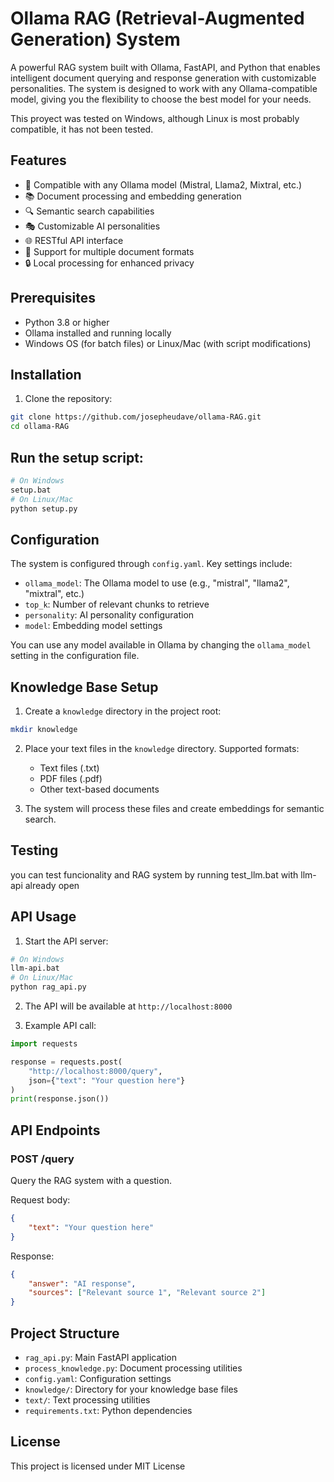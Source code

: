 # Ollama RAG (Retrieval-Augmented Generation) System

A powerful RAG system built with Ollama, FastAPI, and Python that enables intelligent document querying and response generation with customizable personalities. The system is designed to work with any Ollama-compatible model, giving you the flexibility to choose the best model for your needs.

This proyect was tested on Windows, although Linux is most probably compatible, it has not been tested.


## Features

- 🤖 Compatible with any Ollama model (Mistral, Llama2, Mixtral, etc.)
- 📚 Document processing and embedding generation
- 🔍 Semantic search capabilities
- 🎭 Customizable AI personalities
- 🌐 RESTful API interface
- 📝 Support for multiple document formats
- 🔒 Local processing for enhanced privacy

## Prerequisites

- Python 3.8 or higher
- Ollama installed and running locally
- Windows OS (for batch files) or Linux/Mac (with script modifications)

## Installation

1. Clone the repository:
```bash
git clone https://github.com/josepheudave/ollama-RAG.git
cd ollama-RAG
```

## Run the setup script:
```bash
# On Windows
setup.bat
# On Linux/Mac
python setup.py
```

## Configuration

The system is configured through `config.yaml`. Key settings include:

- `ollama_model`: The Ollama model to use (e.g., "mistral", "llama2", "mixtral", etc.)
- `top_k`: Number of relevant chunks to retrieve
- `personality`: AI personality configuration
- `model`: Embedding model settings

You can use any model available in Ollama by changing the `ollama_model` setting in the configuration file.

## Knowledge Base Setup

1. Create a `knowledge` directory in the project root:
```bash
mkdir knowledge
```

2. Place your text files in the `knowledge` directory. Supported formats:
   - Text files (.txt)
   - PDF files (.pdf)
   - Other text-based documents

3. The system will process these files and create embeddings for semantic search.

## Testing

you can test funcionality and RAG system by running test_llm.bat with llm-api already open 

## API Usage

1. Start the API server:
```bash
# On Windows
llm-api.bat
# On Linux/Mac
python rag_api.py
```

2. The API will be available at `http://localhost:8000`

3. Example API call:
```python
import requests

response = requests.post(
    "http://localhost:8000/query",
    json={"text": "Your question here"}
)
print(response.json())
```

## API Endpoints

### POST /query
Query the RAG system with a question.

Request body:
```json
{
    "text": "Your question here"
}
```

Response:
```json
{
    "answer": "AI response",
    "sources": ["Relevant source 1", "Relevant source 2"]
}
```

## Project Structure

- `rag_api.py`: Main FastAPI application
- `process_knowledge.py`: Document processing utilities
- `config.yaml`: Configuration settings
- `knowledge/`: Directory for your knowledge base files
- `text/`: Text processing utilities
- `requirements.txt`: Python dependencies

## License

This project is licensed under MIT License
